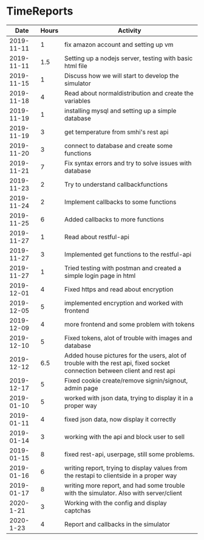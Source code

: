 # TimeReports
| Date  |      Hours    | Activity                                       |
| ----------- | ------- |------------------------------------------------
| 2019-11-11  | 1       | fix amazon account and setting up vm |  
| 2019-11-11  | 1.5     | Setting up a nodejs server, testing with basic html file |
| 2019-11-15  | 1       | Discuss how we will start to develop the simulator |
| 2019-11-18  | 4       | Read about normaldistribution and create the variables |
| 2019-11-19  | 1       | installing mysql and setting up a simple database |
| 2019-11-19  | 3       | get temperature from smhi's rest api |
| 2019-11-20  | 3       | connect to database and create some functions |
| 2019-11-21  | 7       | Fix syntax errors and try to solve issues with database|
| 2019-11-23  | 2       | Try to understand callbackfunctions|
| 2019-11-24  | 2       | Implement callbacks to some functions|
| 2019-11-25  | 6       | Added callbacks to more functions |
| 2019-11-27  | 1       | Read about restful-api |
| 2019-11-27  | 3       | Implemented get functions to the restful-api |
| 2019-11-27  | 1       | Tried testing with postman and created a simple login page in html|
| 2019-12-01  | 4       | Fixed https and read about encryption |
| 2019-12-05  | 5       | implemented encryption and worked with frontend|
| 2019-12-09  | 4       | more frontend and some problem with tokens |
| 2019-12-10  | 5       | Fixed tokens, alot of trouble with images and database |
| 2019-12-12  | 6.5     | Added house pictures for the users, alot of trouble with the rest api, fixed socket connection between client and rest api |
| 2019-12-17  | 5       | Fixed cookie create/remove signin/signout, admin page |
| 2019-01-10  | 5       | worked with json data, trying to display it in a proper way |
| 2019-01-11  | 4       | fixed json data, now display it correctly |
| 2019-01-14  | 3       | working with the api and block user to sell |
| 2019-01-15  | 8       | fixed rest-api, userpage, still some problems. |
| 2019-01-16  | 6       | writing report, trying to display values from the restapi to clientside in a proper way |
| 2019-01-17  | 8       | writing more report, and had some trouble with the simulator. Also with server/client |
| 2020-1-21   | 3       | Working with the config and display captchas |
| 2020-1-23   | 4       | Report and callbacks in the simulator |